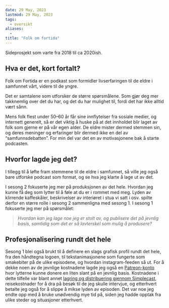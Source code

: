 ```yaml
---
date: 29 May, 2023
lastmod: 29 May, 2023
tags:
  - oversikt
aliases:
  - 
title: "Folk om fortida"
---
```

Sideprosjekt som varte fra 2018 til ca 2020ish. 

## Hva er det, kort fortalt?

Folk om Fortida er en podkast som formidler livserfaringen til de eldre i samfunnet vårt, videre til de yngre.

Det er samtalene som utforsker de større spørsmålene. Som gjør deg mer takknemlig over det du har, og det du har mulighet til, fordi det har ikke alltid vært sånn.

Mens folk flest under 50–60 år får sine innflytelser fra sosiale medier, og internett generelt, så er det viktig å huske på at det innholdet blir laget av folk som gjerne er på vår egen alder. De eldre mister dermed stemmen sin, og deres meninger og erfaringer blir dermed ikke en del av “samfunnsdebatten”. For min del var det en av motivasjonene bak å starte podcasten. 

## Hvorfor lagde jeg det?

I tillegg til å løfte fram stemmene til de eldre i samfunnet, så ville jeg også bare utforske podcast som format, og se hva jeg klarte å lage ut av det.

I sesong 2 fokuserte jeg mer på produksjonen av det hele. Hvordan jeg kunne få deg som lytter til å føle at du er i rommet med meg. Lyden av klirrende kaffeskåler, beskrivelser av interiøret i stua vi satt i osv. spilte derfor en større rolle i sesong 2 sammenligna med sesong 1. I sesong 1 fokuserte jeg mer på spørsmålet:

>*Hvordan kan jeg lage noe jeg er stolt av, og publisere det på jevnlig basis, samtidig som det er så lavterskel som mulig å produsere?*

## Profesjonalisering rundt det hele

Sesong 1 blei også brukt til å definere en slags grafisk profil rundt det hele, fra den håndtegna logoen, til tekstanimasjonene som fungerte som smakebiter på de ulike episodene, og hvordan instagram-feeden så ut. For å dekke noen av de jevnlige kostnadene lagde jeg også en [Patreon-konto](https://www.patreon.com/folkomfortida) hvor lytterne kunne donere en liten slant på en jevnlig basis. Kostnadene i dette tilfelle var blant annet [lagring og distribuering gjennom Simplecast](https://www.simplecast.com/), reisekostnader for å dra på besøk til de jeg skulle intervjue, og etterhvert betalte jeg også for å slippe å mikse lyden av episoden. Det var noe jeg endte opp med å bruke unødvendig mye tid på, siden jeg hadde opptak fra ulike steder og situasjoner etterhvert. 
